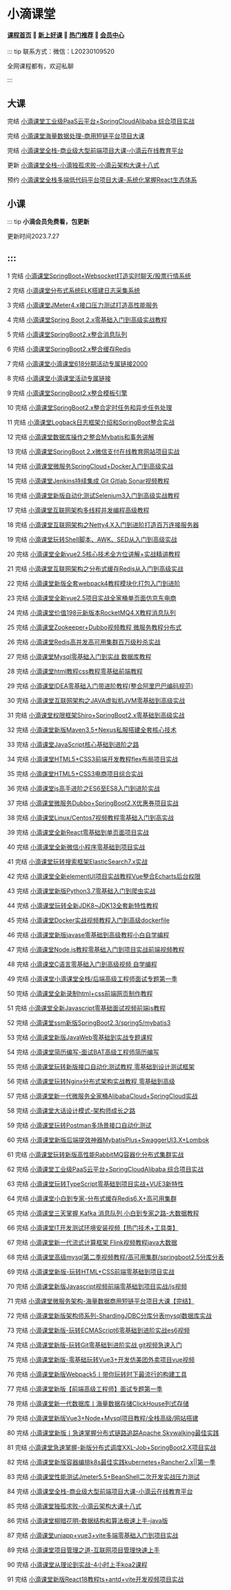# 小滴课堂

#### [**课程首页**](../../README.md) 💖 [**新上好课**](./xshk.md) 💖 [**热门推荐**](./rmtj.md) 💖 [**会员中心**](./vip.md)

::: tip
联系方式：微信：L20230109520

全网课程都有，欢迎私聊

:::

## 大课

完结 [小滴课堂工业级PaaS云平台+SpringCloudAlibaba 综合项目实战](https://xdclass.net/#/coursedetail?video_id=62)

完结 [小滴课堂海量数据处理-商用短链平台项目大课](https://xdclass.net/#/coursedetail?video_id=71)

完结 [小滴课堂全栈-商业级大型前端项目大课-小滴云在线教育平台](https://xdclass.net/videoDetailsPage?id=84)

更新 [小滴课堂全栈-小滴独孤求败-小滴云架构大课十八式](https://xdclass.net/videoDetailsPage?id=85)

预约 [小滴课堂全栈多端低代码平台项目大课-系统化掌握React生态体系](https://xdclass.net/videoDetailsPage?id=93)

## 小课

::: tip
**小滴会员免费看，包更新**

更新时间2023.7.27

:::
------

1 完结 [小滴课堂SpringBoot+Websocket打造实时聊天/股票行情系统](https://xdclass.net/videoDetailsPage?id=1)

2 完结 [小滴课堂分布式系统ELK搭建日志采集系统](https://xdclass.net/videoDetailsPage?id=2)

3 完结 [小滴课堂JMeter4.x接口压力测试打造高性能服务](https://xdclass.net/videoDetailsPage?id=3)

4 完结 [小滴课堂Spring Boot 2.x零基础入门到高级实战教程](https://xdclass.net/videoDetailsPage?id=4)

5 完结 [小滴课堂SpringBoot2.x整合消息队列](https://xdclass.net/videoDetailsPage?id=5)

6 完结 [小滴课堂SpringBoot2.x整合缓存Redis](https://xdclass.net/videoDetailsPage?id=6)

7 完结 [小滴课堂小滴课堂618分期活动专属链接2000](https://xdclass.net/videoDetailsPage?id=7)

8 完结 [小滴课堂小滴课堂活动专属链接](https://xdclass.net/videoDetailsPage?id=8)

9 完结 [小滴课堂SpringBoot2.x整合模板引擎](https://xdclass.net/videoDetailsPage?id=9)

10 完结 [小滴课堂SpringBoot2.x整合定时任务和异步任务处理](https://xdclass.net/videoDetailsPage?id=10)

11 完结 [小滴课堂Logback日志框架介绍和SpringBoot整合实战](https://xdclass.net/videoDetailsPage?id=11)

12 完结 [小滴课堂数据库操作之整合Mybatis和事务讲解](https://xdclass.net/videoDetailsPage?id=12)

13 完结 [小滴课堂SpringBoot 2.x微信支付在线教育网站项目实战](https://xdclass.net/videoDetailsPage?id=13)

14 完结 [小滴课堂微服务SpringCloud+Docker入门到高级实战](https://xdclass.net/videoDetailsPage?id=14)

15 完结 [小滴课堂Jenkins持续集成 Git Gitlab Sonar视频教程](https://xdclass.net/videoDetailsPage?id=15)

16 完结 [小滴课堂新版自动化测试Selenium3入门到高级实战教程](https://xdclass.net/videoDetailsPage?id=16)

17 完结 [小滴课堂互联网架构多线程并发编程高级教程](https://xdclass.net/videoDetailsPage?id=17)

18 完结 [小滴课堂互联网架构之Netty4.X入门到进阶打造百万连接服务器](https://xdclass.net/videoDetailsPage?id=18)

19 完结 [小滴课堂玩转Shell脚本、AWK、SED从入门到高级实战](https://xdclass.net/videoDetailsPage?id=19)

20 完结 [小滴课堂全新vue2.5核心技术全方位讲解+实战精讲教程](https://xdclass.net/videoDetailsPage?id=20)

21 完结 [小滴课堂互联网架构之分布式缓存Redis从入门到高级实战](https://xdclass.net/videoDetailsPage?id=21)

22 完结 [小滴课堂新版全套webpack4教程模块化打包入门到进阶](https://xdclass.net/videoDetailsPage?id=22)

23 完结 [小滴课堂全新vue2.5项目实战全家桶单页面仿京东电商](https://xdclass.net/videoDetailsPage?id=23)

24 完结 [小滴课堂价值198元新版本RocketMQ4.X教程消息队列](https://xdclass.net/videoDetailsPage?id=24)

25 完结 [小滴课堂Zookeeper+Dubbo视频教程 微服务教程分布式](https://xdclass.net/videoDetailsPage?id=25)

26 完结 [小滴课堂Redis高并发高可用集群百万级秒杀实战](https://xdclass.net/videoDetailsPage?id=26)

27 完结 [小滴课堂Mysql零基础入门到实战 数据库教程](https://xdclass.net/videoDetailsPage?id=27)

28 完结 [小滴课堂html教程css教程零基础前端教程](https://xdclass.net/videoDetailsPage?id=28)

29 完结 [小滴课堂IDEA零基础入门带进阶教程(整合阿里巴巴编码规范)](https://xdclass.net/videoDetailsPage?id=29)

30 完结 [小滴课堂互联网架构之JAVA虚拟机JVM零基础到高级实战](https://xdclass.net/videoDetailsPage?id=30)

31 完结 [小滴课堂权限框架Shiro+SpringBoot2.x零基础到高级实战](https://xdclass.net/videoDetailsPage?id=31)

32 完结 [小滴课堂新版Maven3.5+Nexus私服搭建全套核心技术](https://xdclass.net/videoDetailsPage?id=32)

33 完结 [小滴课堂JavaScript核心基础到进阶之路](https://xdclass.net/videoDetailsPage?id=33)

34 完结 [小滴课堂HTML5+CSS3前端开发教程flex布局项目实战](https://xdclass.net/videoDetailsPage?id=34)

35 完结 [小滴课堂HTML5+CSS3电商项目综合实战](https://xdclass.net/videoDetailsPage?id=35)

36 完结 [小滴课堂js高手进阶之ES6至ES8入门到进阶实战](https://xdclass.net/videoDetailsPage?id=36)

37 完结 [小滴课堂微服务Dubbo+SpringBoot2.X优惠券项目实战](https://xdclass.net/videoDetailsPage?id=37)

38 完结 [小滴课堂Linux/Centos7视频教程零基础入门到高实战](https://xdclass.net/videoDetailsPage?id=38)

39 完结 [小滴课堂全新React零基础到单页面项目实战](https://xdclass.net/videoDetailsPage?id=39)

40 完结 [小滴课堂全新微信小程序零基础到项目实战](https://xdclass.net/videoDetailsPage?id=40)

41 完结 [小滴课堂玩转搜索框架ElasticSearch7.x实战](https://xdclass.net/videoDetailsPage?id=41)

42 完结 [小滴课堂全新elementUI项目实战教程Vue整合Echarts后台权限](https://xdclass.net/videoDetailsPage?id=42)

43 完结 [小滴课堂新版Python3.7零基础入门到爬虫实战](https://xdclass.net/videoDetailsPage?id=43)

44 完结 [小滴课堂玩转全新JDK8~JDK13全套新特性教程](https://xdclass.net/videoDetailsPage?id=44)

45 完结 [小滴课堂Docker实战视频教程入门到高级dockerfile](https://xdclass.net/videoDetailsPage?id=45)

46 完结 [小滴课堂新版javase零基础到高级教程小白自学编程](https://xdclass.net/videoDetailsPage?id=46)

47 完结 [小滴课堂Node.js教程零基础入门到项目实战前端视频教程](https://xdclass.net/videoDetailsPage?id=47)

48 完结 [小滴课堂C语言零基础入门到高级视频 自学编程](https://xdclass.net/videoDetailsPage?id=48)

49 完结 [小滴课堂小滴课堂全栈/后端高级工程师面试专题第一季](https://xdclass.net/videoDetailsPage?id=49)

50 完结 [小滴课堂全新录制html+css前端网页制作教程](https://xdclass.net/videoDetailsPage?id=50)

51 完结 [小滴课堂全新Javascript零基础面试视频前端js教程](https://xdclass.net/videoDetailsPage?id=51)

52 完结 [小滴课堂ssm新版SpringBoot2.3/spring5/mybatis3](https://xdclass.net/videoDetailsPage?id=52)

53 完结 [小滴课堂新版JavaWeb零基础到实战专题课程](https://xdclass.net/videoDetailsPage?id=53)

54 完结 [小滴课堂简历编写-面试BAT高级工程师简历编写](https://xdclass.net/videoDetailsPage?id=54)

55 完结 [小滴课堂玩转新版接口自动化测试教程 零基础到设计测试框架](https://xdclass.net/videoDetailsPage?id=55)

56 完结 [小滴课堂玩转Nginx分布式架构实战教程 零基础到高级](https://xdclass.net/videoDetailsPage?id=56)

57 完结 [小滴课堂新一代微服务全家桶AlibabaCloud+SpringCloud实战](https://xdclass.net/videoDetailsPage?id=57)

58 完结 [小滴课堂大话设计模式-架构师成长之路](https://xdclass.net/videoDetailsPage?id=58)

59 完结 [小滴课堂玩转Postman多场景接口自动化测试](https://xdclass.net/videoDetailsPage?id=59)

60 完结 [小滴课堂新版后端提效神器MybatisPlus+SwaggerUI3.X+Lombok](https://xdclass.net/videoDetailsPage?id=60)

61 完结 [小滴课堂玩转新版高性能RabbitMQ容器化分布式集群实战](https://xdclass.net/videoDetailsPage?id=61)

62 完结 [小滴课堂工业级PaaS云平台+SpringCloudAlibaba 综合项目实战](https://xdclass.net/videoDetailsPage?id=62)

63 完结 [小滴课堂玩转TypeScript零基础到项目实战+VUE3新特性](https://xdclass.net/videoDetailsPage?id=63)

64 完结 [小滴课堂小白到专家-分布式缓存Redis6.X+高可用集群](https://xdclass.net/videoDetailsPage?id=64)

65 完结 [小滴课堂三天掌握 Kafka 消息队列 小白到专家之路-大数据教程](https://xdclass.net/videoDetailsPage?id=65)

66 完结 [小滴课堂IT开发测试环境安装视频【热门技术+工具类】](https://xdclass.net/videoDetailsPage?id=66)

67 完结 [小滴课堂新一代流式计算框架 Flink视频教程java大数据](https://xdclass.net/videoDetailsPage?id=67)

68 完结 [小滴课堂高级mysql第二季视频教程/高可用集群/springboot2.5分库分表](https://xdclass.net/videoDetailsPage?id=68)

69 完结 [小滴课堂新版-玩转HTML+CSS前端零基础到项目实战](https://xdclass.net/videoDetailsPage?id=69)

70 完结 [小滴课堂新版Javascript视频前端零基础到项目实战/js视频](https://xdclass.net/videoDetailsPage?id=70)

71 完结 [小滴课堂微服务架构-海量数据商用短链平台项目大课【完结】](https://xdclass.net/videoDetailsPage?id=71)

72 完结 [小滴课堂新版架构师系列-ShardingJDBC分库分表mysql数据库实战](https://xdclass.net/videoDetailsPage?id=72)

73 完结 [小滴课堂新版-玩转ECMAScript6零基础到进阶实战es6视频](https://xdclass.net/videoDetailsPage?id=73)

74 完结 [小滴课堂新版-玩转Git零基础到进阶实战 git视频急速入门](https://xdclass.net/videoDetailsPage?id=74)

75 完结 [小滴课堂新版-零基础玩转Vue3+开发仿美团外卖项目vue视频](https://xdclass.net/videoDetailsPage?id=75)

76 完结 [小滴课堂新版Webpack5丨带你玩转时下最流行的构建工具](https://xdclass.net/videoDetailsPage?id=76)

77 完结 [小滴课堂新版【前端高级工程师】面试专题第一季](https://xdclass.net/videoDetailsPage?id=77)

78 完结 [小滴课堂新一代数据库丨海量数据存储ClickHouse列式存储](https://xdclass.net/videoDetailsPage?id=78)

79 完结 [小滴课堂新版Vue3+Node+Mysql项目教程/全栈高级/网站搭建](https://xdclass.net/videoDetailsPage?id=79)

80 完结 [小滴课堂新版丨急速掌握分布式链路追踪Apache Skywalking最佳实践](https://xdclass.net/videoDetailsPage?id=80)

81 完结 [小滴课堂急速掌握-新版分布式调度XXL-Job+SpringBoot2.X项目实战](https://xdclass.net/videoDetailsPage?id=81)

82 完结 [小滴课堂新版容器编排k8s最佳实践kubernetes+Rancher2.x||第一季](https://xdclass.net/videoDetailsPage?id=82)

83 完结 [小滴课堂性能测试Jmeter5.5+BeanShell二次开发实战压力测试](https://xdclass.net/videoDetailsPage?id=83)

84 完结 [小滴课堂全栈-商业级大型前端项目大课-小滴云在线教育平台](https://xdclass.net/videoDetailsPage?id=84)

85 完结 [小滴课堂独孤求败-小滴云架构大课十八式](https://xdclass.net/videoDetailsPage?id=85)

86 完结 [小滴课堂柳暗花明-数据结构和算法极速上手-java版](https://xdclass.net/videoDetailsPage?id=86)

87 完结 [小滴课堂uniapp+vue3+vite多端零基础入门到项目实战](https://xdclass.net/videoDetailsPage?id=87)

89 完结 [小滴课堂项目管理之道-互联网项目管理快速上手](https://xdclass.net/videoDetailsPage?id=89)

90 完结 [小滴课堂从理论到实战-4小时上手koa2课程](https://xdclass.net/videoDetailsPage?id=90)

91 完结 [小滴课堂新版React18教程ts+antd+vite开发视频项目实战](https://xdclass.net/videoDetailsPage?id=91)

